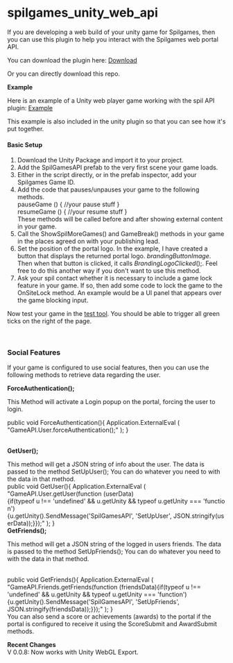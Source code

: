 # spilgames_unity_web_api
If you are developing a web build of your unity game for Spilgames, then you can use this plugin to help you interact with the Spilgames web portal API.

You can download the plugin here: <a title="Unity Plugin" href="http://files.cdn.spilcloud.com/gameapi_plugin/1433497059_Spilgames_WebAPI_Unity_Plugin_V0_0_8.unitypackage">Download</a>

Or you can directly download this repo.

<strong>Example</strong>

Here is an example of a Unity web player game working with the spil API plugin: <a href="http://www.integrations.partner.spilgames.com/game/game-api-unity">Example</a>

This example is also included in the unity plugin so that you can see how it's put together.
<h4>Basic Setup</h4>
<ol>
	<li>Download the Unity Package and import it to your project.</li>
	<li>Add the SpilGamesAPI prefab to the very first scene your game loads.</li>
	<li>Either in the script directly, or in the prefab inspector, add your Spilgames Game ID.</li>
	<li>Add the code that pauses/unpauses your game to the following methods.
</br>
pauseGame ()
{
//your pause stuff
}
</br>
resumeGame ()
{
//your resume stuff
}
</br>
These methods will be called before and after showing external content in your game.</li>
	<li>Call the ShowSpilMoreGames() and GameBreak() methods in your game in the places agreed on with your publishing lead.</li>
	<li>Set the position of the portal logo. In the example, I have created a button that displays the returned portal logo. <em>brandingButtonImage</em>. Then when that button is clicked, it calls <em>BrandingLogoClicked</em>();. Feel free to do this another way if you don't want to use this method.</li>
	<li>Ask your spil contact whether it is necessary to include a game lock feature in your game. If so, then add some code to lock the game to the OnSiteLock method. An example would be a UI panel that appears over the game blocking input.</li>
</ol>

Now test your game in the <a title="test tool" href="http://cdn.gameplayer.io/testtool/index.html#!/tester">test tool</a>. You should be able to trigger all green ticks on the right of the page.

&nbsp;
<h3>Social Features</h3>
If your game is configured to use social features, then you can use the following methods to retrieve data regarding the user.

<strong>ForceAuthentication();</strong>

This Method will activate a Login popup on the portal, forcing the user to login.
</br>

public void ForceAuthentication(){
Application.ExternalEval (
"GameAPI.User.forceAuthentication();"
);
}

</br>
<strong>GetUser();</strong>

This method will get a JSON string of info about the user. The data is passed to the method SetUpUser(); You can do whatever you need to with the data in that method.
</br>
public void GetUser(){
Application.ExternalEval (
"GameAPI.User.getUser(function (userData){if(typeof u !== 'undefined' &amp;&amp; u.getUnity &amp;&amp; typeof u.getUnity === 'function'){u.getUnity().SendMessage('SpilGamesAPI', 'SetUpUser', JSON.stringify(userData));}});"
);
}
</br>
<strong>GetFriends();</strong>

This method will get a JSON string of the logged in users friends. The data is passed to the method SetUpFriends(); You can do whatever you need to with the data in that method.

</br>
public void GetFriends(){
Application.ExternalEval (
"GameAPI.Friends.getFriends(function (friendsData){if(typeof u !== 'undefined' &amp;&amp; u.getUnity &amp;&amp; typeof u.getUnity === 'function'){u.getUnity().SendMessage('SpilGamesAPI', 'SetUpFriends', JSON.stringify(friendsData));}});"
);
}

</br>
You can also send a score or achievements (awards) to the portal if the portal is configured to receive it using the ScoreSubmit and AwardSubmit methods.




<strong>Recent Changes</strong></br>
V 0.0.8: Now works with Unity WebGL Export.
